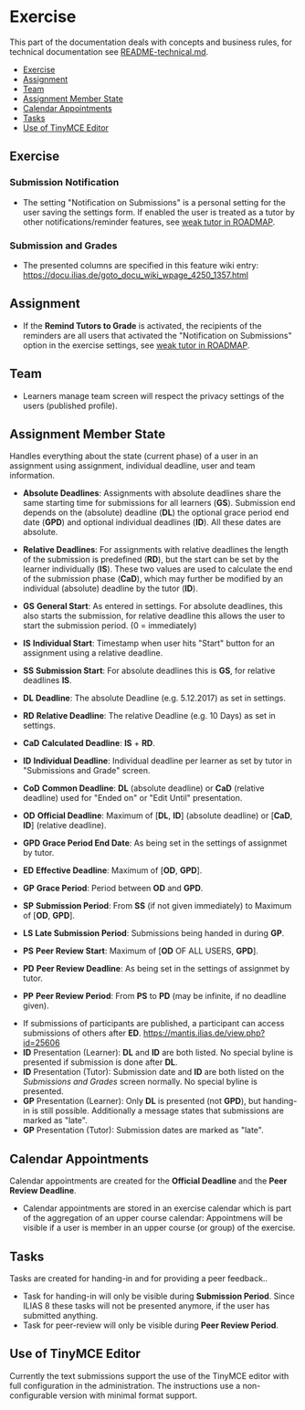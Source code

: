 # Exercise

This part of the documentation deals with concepts and business rules, for technical documentation see [README-technical.md](./README-technical.md).


* [Exercise](#exercise)
* [Assignment](#assignment)
* [Team](#team)
* [Assignment Member State](#assignment-member-state)
* [Calendar Appointments](#calendar-appointments)
* [Tasks](#tasks)
* [Use of TinyMCE Editor](#use-of-tinymce-editor)

## Exercise

### Submission Notification

- The setting "Notification on Submissions" is a personal setting for the user saving the settings form. If enabled the user is treated as a tutor by other notifications/reminder features, see [weak tutor in ROADMAP](./ROADMAP.md).

### Submission and Grades

- The presented columns are specified in this feature wiki entry: https://docu.ilias.de/goto_docu_wiki_wpage_4250_1357.html


## Assignment

- If the **Remind Tutors to Grade** is activated, the recipients of the reminders are all users that activated the "Notification on Submissions" option in the exercise settings, see [weak tutor in ROADMAP](./ROADMAP.md).

## Team

- Learners manage team screen will respect the privacy settings of the users (published profile).

## Assignment Member State

Handles everything about the state (current phase) of a user in an assignment using assignment, individual deadline, user and team information.

* **Absolute Deadlines**: Assignments with absolute deadlines share the same starting time for submissions for all learners (**GS**). Submission end depends on the (absolute) deadline (**DL**) the optional grace period end date (**GPD**) and optional individual deadlines (**ID**). All these dates are absolute.
* **Relative Deadlines**: For assignments with relative deadlines the length of the submission is predefined (**RD**), but the start can be set by the learner individually (**IS**). These two values are used to calculate the end of the submission phase (**CaD**), which may further be modified by an individual (absolute) deadline by the tutor (**ID**).

* **GS**  **General Start**: As entered in settings. For absolute deadlines, this also starts the submission, for relative deadline this allows the user to start the submission period. (0 = immediately)
* **IS**  **Individual Start**: Timestamp when user hits "Start" button for an assignment using a relative deadline.
* **SS**  **Submission Start**: For absolute deadlines this is **GS**, for relative deadlines **IS**.
* **DL**  **Deadline**: The absolute Deadline (e.g. 5.12.2017) as set in settings.
* **RD**  **Relative Deadline**: The relative Deadline (e.g. 10 Days) as set in settings.
* **CaD** **Calculated Deadline**: **IS** + **RD**.
* **ID**  **Individual Deadline**: Individual deadline per learner as set by tutor in "Submissions and Grade" screen.
* **CoD** **Common Deadline**: **DL** (absolute deadline) or **CaD** (relative deadline) used for "Ended on" or "Edit Until" presentation.
* **OD**  **Official Deadline**: Maximum of [**DL**, **ID**] (absolute deadline) or [**CaD**, **ID**] (relative deadline).
* **GPD** **Grace Period End Date**: As being set in the settings of assignmet by tutor.
* **ED**  **Effective Deadline**: Maximum of [**OD**, **GPD**].
* **GP**  **Grace Period**: Period between **OD** and **GPD**.
* **SP**  **Submission Period**: From **SS** (if not given immediately) to Maximum of [**OD**, **GPD**].
* **LS**  **Late Submission Period**: Submissions being handed in during **GP**.
* **PS**  **Peer Review Start**: Maximum of [**OD** OF ALL USERS, **GPD**].
* **PD**  **Peer Review Deadline**: As being set in the settings of assignmet by tutor.
* **PP**  **Peer Review Period**: From **PS** to **PD** (may be infinite, if no deadline given).

- If submissions of participants are published, a participant can access submissions of others after **ED**. https://mantis.ilias.de/view.php?id=25606
- **ID** Presentation (Learner): **DL** and **ID** are both listed. No special byline is presented if submission is done after **DL**.
- **ID** Presentation (Tutor): Submission date and **ID** are both listed on the *Submissions and Grades* screen normally. No special byline is presented.
- **GP** Presentation (Learner): Only **DL** is presented (not **GPD**), but handing-in is still possible. Additionally a message states that submissions are marked as "late".
- **GP** Presentation (Tutor): Submission dates are marked as "late".

## Calendar Appointments

Calendar appointments are created for the **Official Deadline** and the **Peer Review Deadline**.

- Calendar appointments are stored in an exercise calendar which is part of the aggregation of an upper course calendar: Appointmens will be visible if a user is member in an upper course (or group) of the exercise.

## Tasks

Tasks are created for handing-in and for providing a peer feedback..

- Task for handing-in will only be visible during **Submission Period**. Since ILIAS 8 these tasks will not be presented anymore, if the user has submitted anything.
- Task for peer-review will only be visible during **Peer Review Period**.


## Use of TinyMCE Editor

Currently the text submissions support the use of the TinyMCE editor with full configuration in the administration. The instructions use a non-configurable version with minimal format support.